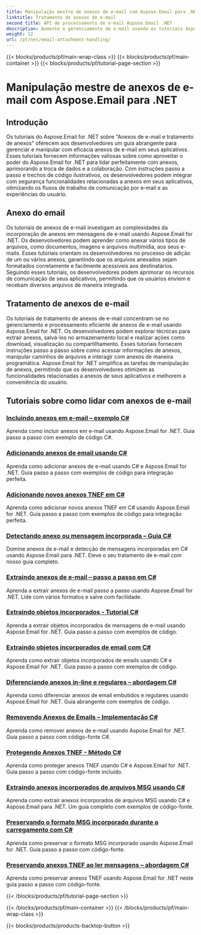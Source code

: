 ```yaml
---
title: Manipulação mestre de anexos de e-mail com Aspose.Email para .NET
linktitle: Tratamento de anexos de e-mail
second_title: API de processamento de e-mail Aspose.Email .NET
description: Aumente o gerenciamento de e-mail usando os tutoriais Aspose.Email for .NET. Aprenda processamento simplificado, análise e insights baseados em dados. Guia passo a passo fornecido.
weight: 12
url: /pt/net/email-attachment-handling/
---
```


{{< blocks/products/pf/main-wrap-class >}}
{{< blocks/products/pf/main-container >}}
{{< blocks/products/pf/tutorial-page-section >}}

# Manipulação mestre de anexos de e-mail com Aspose.Email para .NET

## Introdução

Os tutoriais do Aspose.Email for .NET sobre "Anexos de e-mail e tratamento de anexos" oferecem aos desenvolvedores um guia abrangente para gerenciar e manipular com eficácia anexos de e-mail em seus aplicativos. Esses tutoriais fornecem informações valiosas sobre como aproveitar o poder do Aspose.Email for .NET para lidar perfeitamente com anexos, aprimorando a troca de dados e a colaboração. Com instruções passo a passo e trechos de código ilustrativos, os desenvolvedores podem integrar com segurança funcionalidades relacionadas a anexos em seus aplicativos, otimizando os fluxos de trabalho de comunicação por e-mail e as experiências do usuário.

## Anexo do email

Os tutoriais de anexos de e-mail investigam as complexidades da incorporação de anexos em mensagens de e-mail usando Aspose.Email for .NET. Os desenvolvedores podem aprender como anexar vários tipos de arquivos, como documentos, imagens e arquivos multimídia, aos seus e-mails. Esses tutoriais orientam os desenvolvedores no processo de adição de um ou vários anexos, garantindo que os arquivos anexados sejam formatados corretamente e facilmente acessíveis aos destinatários. Seguindo esses tutoriais, os desenvolvedores podem aprimorar os recursos de comunicação de seus aplicativos, permitindo que os usuários enviem e recebam diversos arquivos de maneira integrada.

## Tratamento de anexos de e-mail

Os tutoriais de tratamento de anexos de e-mail concentram-se no gerenciamento e processamento eficiente de anexos de e-mail usando Aspose.Email for .NET. Os desenvolvedores podem explorar técnicas para extrair anexos, salvá-los no armazenamento local e realizar ações como download, visualização ou compartilhamento. Esses tutoriais fornecem instruções passo a passo sobre como acessar informações de anexos, manipular caminhos de arquivos e interagir com anexos de maneira programática. Aspose.Email for .NET simplifica as tarefas de manipulação de anexos, permitindo que os desenvolvedores otimizem as funcionalidades relacionadas a anexos de seus aplicativos e melhorem a conveniência do usuário.

## Tutoriais sobre como lidar com anexos de e-mail
### [Incluindo anexos em e-mail – exemplo C#](./including-attachments-in-email-csharp-example/)
Aprenda como incluir anexos em e-mail usando Aspose.Email for .NET. Guia passo a passo com exemplo de código C#.
### [Adicionando anexos de email usando C#](./adding-email-attachments-using-csharp/)
Aprenda como adicionar anexos de e-mail usando C# e Aspose.Email for .NET. Guia passo a passo com exemplos de código para integração perfeita.
### [Adicionando novos anexos TNEF em C#](./adding-new-tnef-attachments-in-csharp/)
Aprenda como adicionar novos anexos TNEF em C# usando Aspose.Email for .NET. Guia passo a passo com exemplos de código para integração perfeita.
### [Detectando anexo ou mensagem incorporada – Guia C#](./detecting-attachment-or-embedded-message-csharp-guide/)
Domine anexos de e-mail e detecção de mensagens incorporadas em C# usando Aspose.Email para .NET. Eleve o seu tratamento de e-mail com nosso guia completo.
### [Extraindo anexos de e-mail – passo a passo em C#](./extracting-attachments-from-email-csharp-walkthrough/)
Aprenda a extrair anexos de e-mail passo a passo usando Aspose.Email for .NET. Lide com vários formatos e salve com facilidade.
### [Extraindo objetos incorporados - Tutorial C#](./extracting-embedded-objects-csharp-tutorial/)
Aprenda a extrair objetos incorporados de mensagens de e-mail usando Aspose.Email for .NET. Guia passo a passo com exemplos de código.
### [Extraindo objetos incorporados de email com C#](./extracting-embedded-objects-from-email-with-csharp/)
Aprenda como extrair objetos incorporados de emails usando C# e Aspose.Email for .NET. Guia passo a passo com exemplos de código.
### [Diferenciando anexos in-line e regulares – abordagem C#](./differentiating-inline-and-regular-attachments-csharp-approach/)
Aprenda como diferenciar anexos de email embutidos e regulares usando Aspose.Email for .NET. Guia abrangente com exemplos de código.
### [Removendo Anexos de Emails – Implementação C#](./removing-attachments-from-emails-csharp-implementation/)
Aprenda como remover anexos de e-mail usando Aspose.Email for .NET. Guia passo a passo com código-fonte C#.
### [Protegendo Anexos TNEF - Método C#](./safeguarding-tnef-attachments-csharp-method/)
Aprenda como proteger anexos TNEF usando C# e Aspose.Email for .NET. Guia passo a passo com código-fonte incluído.
### [Extraindo anexos incorporados de arquivos MSG usando C#](./extracting-embedded-attachments-from-msg-files-using-csharp/)
Aprenda como extrair anexos incorporados de arquivos MSG usando C# e Aspose.Email para .NET. Um guia completo com exemplos de código-fonte.
### [Preservando o formato MSG incorporado durante o carregamento com C#](./preserving-embedded-msg-format-during-load-with-csharp/)
Aprenda como preservar o formato MSG incorporado usando Aspose.Email for .NET. Guia passo a passo com código-fonte.
### [Preservando anexos TNEF ao ler mensagens – abordagem C#](./preserving-tnef-attachments-when-reading-messages-csharp-approach/)
Aprenda como preservar anexos TNEF usando Aspose.Email for .NET neste guia passo a passo com código-fonte.

{{< /blocks/products/pf/tutorial-page-section >}}

{{< /blocks/products/pf/main-container >}}
{{< /blocks/products/pf/main-wrap-class >}}

{{< blocks/products/products-backtop-button >}}

